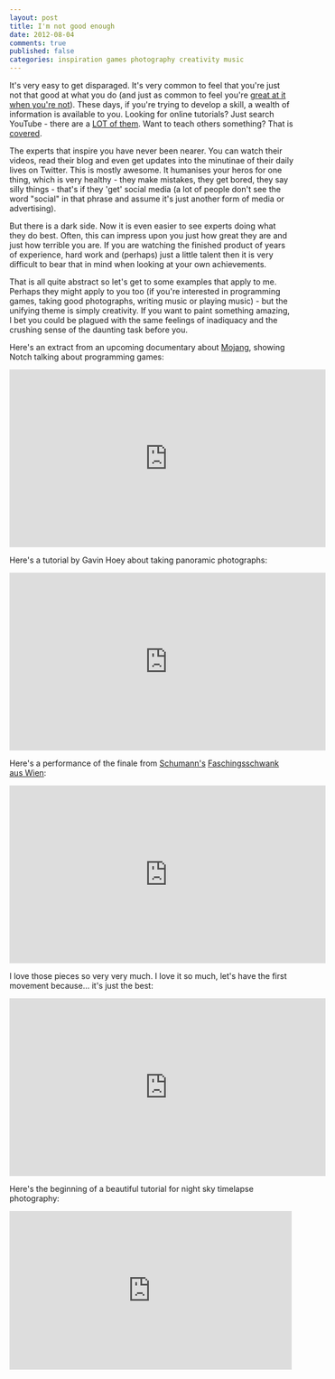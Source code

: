 ```yaml
---
layout: post
title: I'm not good enough
date: 2012-08-04
comments: true
published: false
categories: inspiration games photography creativity music
---
```


It's very easy to get disparaged. It's very common to feel that you're just not that good at what you do (and just as common to feel you're [great at it when you're not](http://en.wikipedia.org/wiki/Dunning%E2%80%93Kruger_effect)). These days, if you're trying to develop a skill, a wealth of information is available to you. Looking for online tutorials? Just search YouTube - there are a [LOT of them](http://www.youtube.com/results?search_query=how+to+tie+a+tie&oq=how+to+tie+&gs_l=youtube-reduced.3.0.0l4.1463720.1465261.0.1468051.11.8.0.1.1.1.224.1247.1j5j2.8.0...0.0...1ac.mmjK6IUFyHs). Want to teach others something? That is [covered](http://www.udemy.com/).

The experts that inspire you have never been nearer. You can watch their videos, read their blog and even get updates into the minutinae of their daily lives on Twitter. This is mostly awesome. It humanises your heros for one thing, which is very healthy - they make mistakes, they get bored, they say silly things - that's if they 'get' social media (a lot of people don't see the word "social" in that phrase and assume it's just another form of media or advertising).

But there is a dark side. Now it is even easier to see experts doing what they do best. Often, this can impress upon you just how great they are and just how terrible you are. If you are watching the finished product of years of experience, hard work and (perhaps) just a little talent then it is very difficult to bear that in mind when looking at your own achievements.

That is all quite abstract so let's get to some examples that apply to me. Perhaps they might apply to you too (if you're interested in programming games, taking good photographs, writing music or playing music) - but the unifying theme is simply creativity. If you want to paint something amazing, I bet you could be plagued with the same feelings of inadiquacy and the crushing sense of the daunting task before you.



Here's an extract from an upcoming documentary about [Mojang](http://mojang.com), showing Notch talking about programming games:

<iframe width="560" height="315" src="http://www.youtube-nocookie.com/embed/BES9EKK4Aw4?rel=0" frameborder="0" allowfullscreen></iframe>

Here's a tutorial by Gavin Hoey about taking panoramic photographs:

<iframe width="560" height="315" src="http://www.youtube-nocookie.com/embed/LFCryc5ql48?rel=0" frameborder="0" allowfullscreen></iframe>

Here's a performance of the finale from [Schumann's](http://en.wikipedia.org/wiki/Robert_Schumann) [Faschingsschwank aus Wien](http://en.wikipedia.org/wiki/Faschingsschwank_aus_Wien):

<iframe width="560" height="315" src="http://www.youtube-nocookie.com/embed/pzRKthQScrU?rel=0" frameborder="0" allowfullscreen></iframe>

I love those pieces so very very much. I love it so much, let's have the first movement because... it's just the best:

<iframe width="560" height="315" src="http://www.youtube-nocookie.com/embed/HAP2OktfBzI?rel=0" frameborder="0" allowfullscreen></iframe>

Here's the beginning of a beautiful tutorial for night sky timelapse photography:

<iframe src="http://player.vimeo.com/video/45814119" width="500" height="281" frameborder="0" webkitAllowFullScreen mozallowfullscreen allowFullScreen></iframe> <p><a href="http://vimeo.com/45814119">
